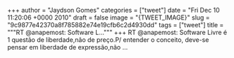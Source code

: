 
+++
author = "Jaydson Gomes"
categories = ["tweet"]
date = "Fri Dec 10 11:20:06 +0000 2010"
draft = false
image = "{TWEET_IMAGE}"
slug = "9c9877e42370a8f785882e74e19cfb6c2d4930dd"
tags = ["tweet"]
title = """RT @anapemost: Software L..."""
+++
RT @anapemost: Software Livre é 1 questão de liberdade,não de preço.P/ entender o conceito, deve-se pensar em liberdade de expressão,não ...
